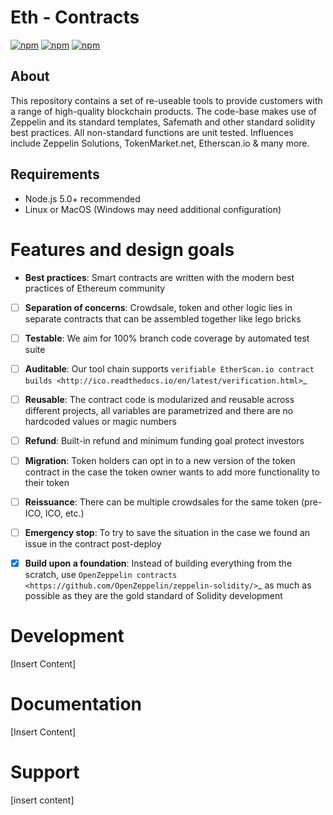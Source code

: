 # Eth - Contracts
[![npm](https://img.shields.io/badge/npm-%3E%3Dv4.1.2-blue.svg)]()
[![npm](https://img.shields.io/badge/node-%3E%3D7.5.0-blue.svg)]()
[![npm](https://img.shields.io/badge/build-passing-brightgreen.svg)]()


## About
This repository contains a set of re-useable tools to provide customers with a range of high-quality blockchain products. The code-base makes use of Zeppelin and its standard templates, Safemath and other standard solidity best practices. All non-standard functions are unit tested. Influences include Zeppelin Solutions, TokenMarket.net, Etherscan.io & many more.

## Requirements
- Node.js 5.0+ recommended
- Linux or MacOS (Windows may need additional configuration)

# Features and design goals

- **Best practices**: Smart contracts are written with the modern best practices of Ethereum community

- [ ] **Separation of concerns**: Crowdsale, token and other logic lies in separate contracts that can be assembled together like lego bricks

- [ ] **Testable**: We aim for 100% branch code coverage by automated test suite

- [ ] **Auditable**: Our tool chain supports `verifiable EtherScan.io contract builds <http://ico.readthedocs.io/en/latest/verification.html>`_

- [ ] **Reusable**: The contract code is modularized and reusable across different projects, all variables are parametrized and there are no hardcoded values or magic numbers

- [ ] **Refund**: Built-in refund and minimum funding goal protect investors

- [ ] **Migration**: Token holders can opt in to a new version of the token contract in the case the token owner wants to add more functionality to their token

- [ ] **Reissuance**: There can be multiple crowdsales for the same token (pre-ICO, ICO, etc.)

- [ ] **Emergency stop**: To try to save the situation in the case we found an issue in the contract post-deploy

- [x] **Build upon a foundation**: Instead of building everything from the scratch, use `OpenZeppelin contracts <https://github.com/OpenZeppelin/zeppelin-solidity/>`_ as much as possible as they are the gold standard of Solidity development

# Development
[Insert Content]

# Documentation
[Insert Content]

# Support
[insert content]

